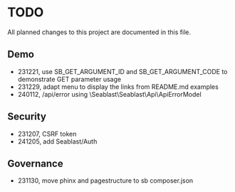# TODO

All planned changes to this project are documented in this file.

## Demo

- 231221, use SB_GET_ARGUMENT_ID and SB_GET_ARGUMENT_CODE to demonstrate GET parameter usage
- 231229, adapt menu to display the links from README.md examples
- 240112, /api/error using \Seablast\Seablast\Api\ApiErrorModel

## Security

- 231207, CSRF token
- 241205, add Seablast/Auth

## Governance

- 231130, move phinx and pagestructure to sb composer.json
